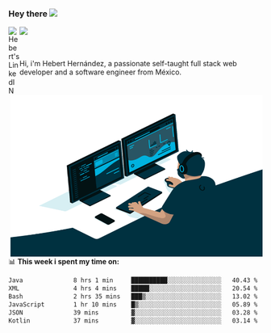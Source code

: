 ### Hey there <img src="https://media.giphy.com/media/hvRJCLFzcasrR4ia7z/giphy.gif" width="25px">
<a href="https://www.linkedin.com/in/evertcode/" target="_blank">
  <img align="left" alt="Hebert's LinkedIN" width="22px" src="https://raw.githubusercontent.com/peterthehan/peterthehan/master/assets/linkedin.svg" />
</a>

![](https://visitor-badge.glitch.me/badge?page_id=evertcode.evertcode)

<br />

Hi, i'm Hebert Hernández, a passionate self-taught full stack web developer and a software engineer from México.

<img align="right" alt="GIF" src="https://github.com/evertcode/evertcode/blob/master/code.gif?raw=true" width="500" height="320" />

📊 **This week i spent my time on:**

<!--START_SECTION:waka-->

```text
Java              8 hrs 1 min     ██████████░░░░░░░░░░░░░░░   40.43 %
XML               4 hrs 4 mins    █████░░░░░░░░░░░░░░░░░░░░   20.54 %
Bash              2 hrs 35 mins   ███▒░░░░░░░░░░░░░░░░░░░░░   13.02 %
JavaScript        1 hr 10 mins    █▒░░░░░░░░░░░░░░░░░░░░░░░   05.89 %
JSON              39 mins         ▓░░░░░░░░░░░░░░░░░░░░░░░░   03.28 %
Kotlin            37 mins         ▓░░░░░░░░░░░░░░░░░░░░░░░░   03.14 %
```

<!--END_SECTION:waka-->

